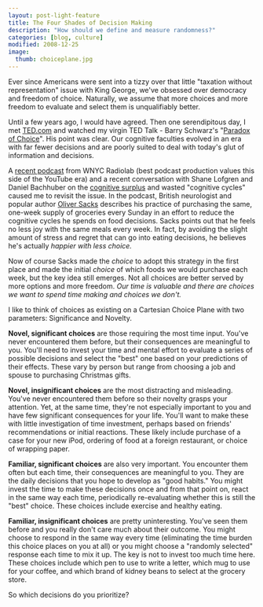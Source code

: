 ```yaml
---
layout: post-light-feature
title: The Four Shades of Decision Making
description: "How should we define and measure randomness?"
categories: [blog, culture]
modified: 2008-12-25
image:
  thumb: choiceplane.jpg
---
```

Ever since Americans were sent into a tizzy over that little "taxation without representation" issue with King George, we've obsessed over democracy and freedom of choice.  Naturally, we assume that more choices and more freedom to evaluate and select them is unqualifiably better.

Until a few years ago, I would have agreed.  Then one serendipitous day, I met <a href="http://www.ted.com/index.php/">TED.com</a> and watched my virgin TED Talk - Barry Schwarz's "<a href="http://www.ted.com/index.php/talks/barry_schwartz_on_the_paradox_of_choice.html">Paradox of Choice</a>".  His point was clear.  Our cognitive faculties evolved in an era with far fewer decisions and are poorly suited to deal with today's glut of information and decisions.

A <a href="http://blogs.wnyc.org/radiolab/2008/11/18/choice/">recent podcast</a> from WNYC Radiolab (best podcast production values this side of the YouTube era) and a recent conversation with Shane Lofgren and Daniel Bachhuber on the <a href="http://calacanis.com/2008/04/30/clay-shirky-cognitive-surplus-talk-at-web-2-0/">cognitive surplus</a> and wasted "cognitive cycles" caused me to revisit the issue.  In the podcast, British neurologist and popular author <a href="http://en.wikipedia.org/wiki/Oliver_Sacks">Oliver Sacks</a> describes his practice of purchasing the same, one-week supply of groceries every Sunday in an effort to reduce the cognitive cycles he spends on food decisions.  Sacks points out that he feels no less joy with the same meals every week.  In fact, by avoiding the slight amount of stress and regret that can go into eating decisions, he believes he's actually <em>happier with less choice.</em>

Now of course Sacks made the <em>choice </em>to adopt this strategy in the first place and made the initial <em>choice</em> of which foods we would purchase each week, but the key idea still emerges.  Not all choices are better served by more options and more freedom.  <em>Our time is valuable and there are choices we want to spend time making and choices we don't.</em>

I like to think of choices as existing on a Cartesian Choice Plane with two parameters: Significance and Novelty.

<strong>Novel, significant choices</strong> are those requiring the most time input.  You've never encountered them before, but their consequences are meaningful to you.  You'll need to invest your time and mental effort to evaluate a series of possible decisions and select the "best" one based on your predictions of their effects.  These vary by person but range from choosing a job and spouse to purchasing Christmas gifts.

<strong>Novel, insignificant choices</strong> are the most distracting and misleading.  You've never encountered them before so their novelty grasps your attention.  Yet, at the same time, they're not especially important to you and have few significant consequences for your life.  You'll want to make these with little investigation of time investment, perhaps based on friends' recommendations or initial reactions.  These likely include purchase of a case for your new iPod, ordering of food at a foreign restaurant, or choice of wrapping paper.

<strong>Familiar, significant choices</strong> are also very important.  You encounter them often but each time, their consequences are meaningful to you.  They are the daily decisions that you hope to develop as "good habits."  You might invest the time to make these decisions once and from that point on, react in the same way each time, periodically re-evaluating whether this is still the "best" choice.  These choices include exercise and healthy eating.

<strong>Familiar, insignificant choices</strong> are pretty uninteresting.  You've seen them before and you really don't care much about their outcome.  You might choose to respond in the same way every time (eliminating the time burden this choice places on you at all) or you might choose a "randomly selected" response each time to mix it up.  The key is not to invest too much time here.  These choices include which pen to use to write a letter, which mug to use for your coffee, and which brand of kidney beans to select at the grocery store.

So which decisions do you prioritize?